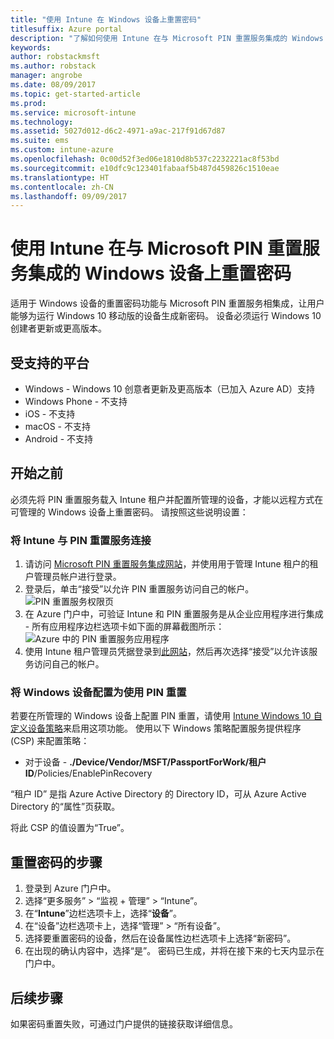 ```yaml
---
title: "使用 Intune 在 Windows 设备上重置密码"
titlesuffix: Azure portal
description: "了解如何使用 Intune 在与 Microsoft PIN 重置服务集成的 Windows 设备上重置密码。”"
keywords: 
author: robstackmsft
ms.author: robstack
manager: angrobe
ms.date: 08/09/2017
ms.topic: get-started-article
ms.prod: 
ms.service: microsoft-intune
ms.technology: 
ms.assetid: 5027d012-d6c2-4971-a9ac-217f91d67d87
ms.suite: ems
ms.custom: intune-azure
ms.openlocfilehash: 0c00d52f3ed06e1810d8b537c2232221ac8f53bd
ms.sourcegitcommit: e10dfc9c123401fabaaf5b487d459826c1510eae
ms.translationtype: HT
ms.contentlocale: zh-CN
ms.lasthandoff: 09/09/2017
---
```

# <a name="reset-the-passcode-on-windows-devices-integrated-with-the-microsoft-pin-reset-service-using-intune"></a>使用 Intune 在与 Microsoft PIN 重置服务集成的 Windows 设备上重置密码

适用于 Windows 设备的重置密码功能与 Microsoft PIN 重置服务相集成，让用户能够为运行 Windows 10 移动版的设备生成新密码。 设备必须运行 Windows 10 创建者更新或更高版本。

## <a name="supported-platforms"></a>受支持的平台

- Windows - Windows 10 创意者更新及更高版本（已加入 Azure AD）支持
- Windows Phone - 不支持
- iOS - 不支持
- macOS - 不支持
- Android - 不支持


## <a name="before-you-start"></a>开始之前

必须先将 PIN 重置服务载入 Intune 租户并配置所管理的设备，才能以远程方式在可管理的 Windows 设备上重置密码。 请按照这些说明设置：

### <a name="connect-intune-with-the-pin-reset-service"></a>将 Intune 与 PIN 重置服务连接

1. 请访问 [Microsoft PIN 重置服务集成网站](https://login.windows.net/common/oauth2/authorize?response_type=code&client_id=b8456c59-1230-44c7-a4a2-99b085333e84&resource=https%3A%2F%2Fgraph.windows.net&redirect_uri=https%3A%2F%2Fcred.microsoft.com&state=e9191523-6c2f-4f1d-a4f9-c36f26f89df0&prompt=admin_consent)，并使用用于管理 Intune 租户的租户管理员帐户进行登录。
2. 登录后，单击“接受”以允许 PIN 重置服务访问自己的帐户。<br>
![PIN 重置服务权限页](./media/pin-reset-service-application.png)
3. 在 Azure 门户中，可验证 Intune 和 PIN 重置服务是从企业应用程序进行集成 - 所有应用程序边栏选项卡如下面的屏幕截图所示：<br>
![Azure 中的 PIN 重置服务应用程序](./media/pin-reset-service-home-screen.png)
4. 使用 Intune 租户管理员凭据登录到[此网站](https://login.windows.net/common/oauth2/authorize?response_type=code&client_id=9115dd05-fad5-4f9c-acc7-305d08b1b04e&resource=https%3A%2F%2Fcred.microsoft.com%2F&redirect_uri=ms-appx-web%3A%2F%2FMicrosoft.AAD.BrokerPlugin%2F9115dd05-fad5-4f9c-acc7-305d08b1b04e&state=6765f8c5-f4a7-4029-b667-46a6776ad611&prompt=admin_consent)，然后再次选择“接受”以允许该服务访问自己的帐户。

### <a name="configure-windows-devices-to-use-pin-reset"></a>将 Windows 设备配置为使用 PIN 重置

若要在所管理的 Windows 设备上配置 PIN 重置，请使用 [Intune Windows 10 自定义设备策略](custom-settings-windows-10.md)来启用这项功能。 使用以下 Windows 策略配置服务提供程序 (CSP) 来配置策略：


- 对于设备 - **./Device/Vendor/MSFT/PassportForWork/租户 ID**/Policies/EnablePinRecovery

“租户 ID” 是指 Azure Active Directory 的 Directory ID，可从 Azure Active Directory 的“属性”页获取。

将此 CSP 的值设置为“True”。

## <a name="steps-to-reset-the-passcode"></a>重置密码的步骤

1. 登录到 Azure 门户中。
2. 选择“更多服务” > “监视 + 管理” > “Intune”。
3. 在“**Intune**”边栏选项卡上，选择“**设备**”。
4. 在“设备”边栏选项卡上，选择“管理” > “所有设备”。
5. 选择要重置密码的设备，然后在设备属性边栏选项卡上选择“新密码”。
6. 在出现的确认内容中，选择“是”。 密码已生成，并将在接下来的七天内显示在门户中。

## <a name="next-steps"></a>后续步骤

如果密码重置失败，可通过门户提供的链接获取详细信息。


